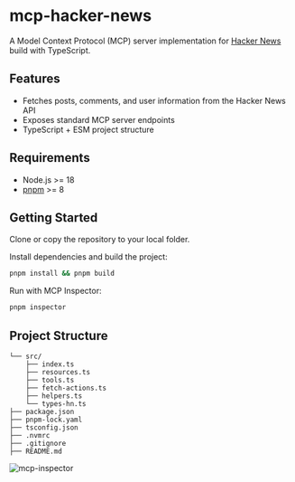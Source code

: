 # mcp-hacker-news

A Model Context Protocol (MCP) server implementation for [Hacker News](https://news.ycombinator.com/) build with TypeScript.

## Features

- Fetches posts, comments, and user information from the Hacker News API
- Exposes standard MCP server endpoints
- TypeScript + ESM project structure

## Requirements

- Node.js >= 18
- [pnpm](https://pnpm.io/) >= 8

## Getting Started

Clone or copy the repository to your local folder.

Install dependencies and build the project:

```bash
pnpm install && pnpm build
```

Run with MCP Inspector:

```bash
pnpm inspector
```

## Project Structure

```
└── src/
    ├── index.ts
    ├── resources.ts
    ├── tools.ts
    ├── fetch-actions.ts
    ├── helpers.ts
    └── types-hn.ts
├── package.json
├── pnpm-lock.yaml
├── tsconfig.json
├── .nvmrc
├── .gitignore
├── README.md
```

![mcp-inspector](https://github.com/user-attachments/assets/49938eda-7c70-4ec2-bc5f-404fe812153d)

